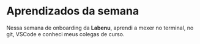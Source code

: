 # Aprendizados da semana

Nessa semana de onboarding da **Labenu**, aprendi a mexer no terminal, no git, VSCode e conheci meus colegas de curso.